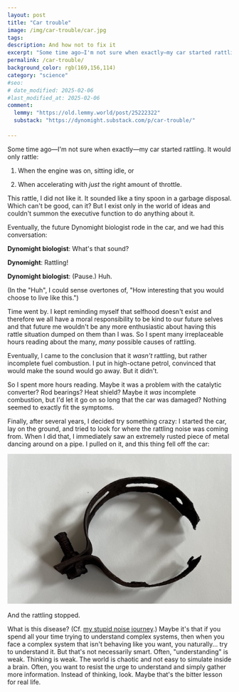 ```yaml
---
layout: post
title: "Car trouble"
image: /img/car-trouble/car.jpg
tags: 
description: And how not to fix it
excerpt: "Some time ago—I'm not sure when exactly—my car started rattling. It would only rattle: 1. When the engine was on, sitting idle, or 2. When accelerating with just the right amount of throttle. This rattle, I did not like it. It sounded like a tiny spoon in a garbage disposal. Which can't be good, can it? But I exist only in the world of ideas and couldn't summon the executive function to do anything about it."
permalink: /car-trouble/
background_color: rgb(169,156,114)
category: "science"
#seo:
# date_modified: 2025-02-06
#last_modified_at: 2025-02-06
comment:
  lemmy: "https://old.lemmy.world/post/25222322"
  substack: "https://dynomight.substack.com/p/car-trouble/"

---
```


Some time ago—I'm not sure when exactly—my car started rattling. It would only rattle:

1. When the engine was on, sitting idle, or

2. When accelerating with *just* the right amount of throttle.

This rattle, I did not like it. It sounded like a tiny spoon in a garbage disposal. Which can't be good, can it? But I exist only in the world of ideas and couldn't summon the executive function to do anything about it.

Eventually, the future Dynomight biologist rode in the car, and we had this conversation:

**Dynomight biologist**: What's that sound?

**Dynomight**: Rattling!

**Dynomight biologist**: (Pause.) Huh.

(In the "Huh", I could sense overtones of, "How interesting that you would choose to live like this.")

Time went by. I kept reminding myself that selfhood doesn't exist and therefore we all have a moral responsibility to be kind to our future selves and that future me wouldn't be any more enthusiastic about having this rattle situation dumped on them than I was. So I spent many irreplaceable hours reading about the many, *many* possible causes of rattling.

Eventually, I came to the conclusion that it *wasn't* rattling, but rather incomplete fuel combustion. I put in high-octane petrol, convinced that would make the sound would go away. But it didn't.

So I spent more hours reading. Maybe it was a problem with the catalytic converter? Rod bearings? Heat shield? Maybe it *was* incomplete combustion, but I'd let it go on so long that the car was damaged? Nothing seemed to exactly fit the symptoms.

Finally, after several years, I decided try something crazy: I started the car, lay on the ground, and tried to look for where the rattling noise was coming from. When I did that, I immediately saw an extremely rusted piece of metal dancing around on a pipe. I pulled on it, and this thing fell off the car:

![](/img/car-trouble/clamp.jpg)

And the rattling stopped.

What is this disease? (Cf. [my stupid noise journey](https://dynomight.net/noise/).) Maybe it's that if you spend all your time trying to understand complex systems, then when you face a complex system that isn't behaving like you want, you naturally... try to understand it. But that's not necessarily smart. Often, "understanding" is weak. Thinking is weak. The world is chaotic and not easy to simulate inside a brain. Often, you want to resist the urge to understand and simply gather more information. Instead of thinking, look. Maybe that's the bitter lesson for real life.